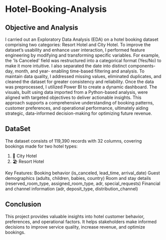 # Hotel-Booking-Analysis

## Objective and Analysis
I carried out an Exploratory Data Analysis (EDA) on a hotel booking dataset comprising two categories: Resort Hotel and City Hotel. To improve the dataset’s usability and enhance user interaction, I performed feature engineering by modifying and transforming specific variables. For example, the 'Is Canceled' field was restructured into a categorical format (Yes/No) to make it more intuitive. I also separated the date into distinct components- day, month, and year- enabling time-based filtering and analysis.
To maintain data quality, I addressed missing values, eliminated duplicates, and cleaned the dataset for greater consistency and reliability. Once the data was preprocessed, I utilized Power BI to create a dynamic dashboard. The visuals, built using data imported from a Python-based analysis, were aligned with targeted objectives to deliver actionable insights. This approach supports a comprehensive understanding of booking patterns, customer preferences, and operational performance, ultimately aiding strategic, data-informed decision-making for optimizing future revenue. 

## DataSet
The dataset consists of 119,390 records with 32 columns, covering bookings made for two hotel types:
1) 🏨 City Hotel
2) 🏖️ Resort Hotel
   
Key Features:
Booking behavior (is_canceled, lead_time, arrival_date)
Guest demographics (adults, children, babies, country)
Room and stay details (reserved_room_type, assigned_room_type, adr, special_requests)
Financial and channel information (adr, deposit_type, distribution_channel)

## Conclusion
This project provides valuable insights into hotel customer behavior, preferences, and operational factors. It helps stakeholders make informed decisions to improve service quality, increase revenue, and optimize bookings.
